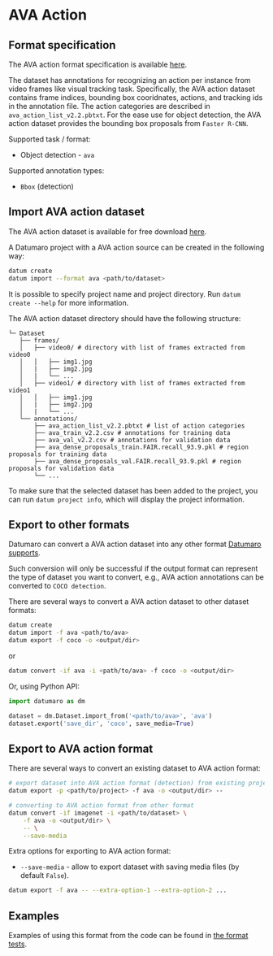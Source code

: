 # AVA Action

## Format specification

The AVA action format specification is available
[here](https://arxiv.org/pdf/1705.08421.pdf).

The dataset has annotations for recognizing an action per instance from video frames
like visual tracking task. Specifically, the AVA action dataset contains frame indices,
bounding box cooridnates, actions, and tracking ids in the annotation file. The action
categories are described in `ava_action_list_v2.2.pbtxt`. For the ease use for object
detection, the AVA action dataset provides the bounding box proposals from `Faster R-CNN`.

Supported task / format:
- Object detection - `ava`

Supported annotation types:
- `Bbox` (detection)

## Import AVA action dataset

The AVA action dataset is available for free download
[here](https://research.google.com/ava/download.html#ava_actions_download).

A Datumaro project with a AVA action source can be created in the following way:

``` bash
datum create
datum import --format ava <path/to/dataset>
```

It is possible to specify project name and project directory. Run
`datum create --help` for more information.

The AVA action dataset directory should have the following structure:

<!--lint disable fenced-code-flag-->
```
└─ Dataset
   ├── frames/
   │   ├── video0/ # directory with list of frames extracted from video0
   │   │   ├── img1.jpg
   │   |   ├── img2.jpg
   │   |   └── ...
   │   ├── video1/ # directory with list of frames extracted from video1
   │   │   ├── img1.jpg
   │   |   ├── img2.jpg
   │   |   └── ...
   └── annotations/
       ├── ava_action_list_v2.2.pbtxt # list of action categories
       ├── ava_train_v2.2.csv # annotations for training data
       ├── ava_val_v2.2.csv # annotations for validation data
       ├── ava_dense_proposals_train.FAIR.recall_93.9.pkl # region proposals for training data
       ├── ava_dense_proposals_val.FAIR.recall_93.9.pkl # region proposals for validation data
       └── ...
```

To make sure that the selected dataset has been added to the project, you
can run `datum project info`, which will display the project information.

## Export to other formats

Datumaro can convert a AVA action dataset into any other format
[Datumaro supports](/docs/data-formats/supported_formats).

Such conversion will only be successful if the output
format can represent the type of dataset you want to convert,
e.g., AVA action annotations can be converted to `COCO detection`.

There are several ways to convert a AVA action dataset to other dataset formats:

``` bash
datum create
datum import -f ava <path/to/ava>
datum export -f coco -o <output/dir>
```
or
``` bash
datum convert -if ava -i <path/to/ava> -f coco -o <output/dir>
```

Or, using Python API:

```python
import datumaro as dm

dataset = dm.Dataset.import_from('<path/to/ava>', 'ava')
dataset.export('save_dir', 'coco', save_media=True)
```

## Export to AVA action format

There are several ways to convert an existing dataset to AVA action format:

``` bash
# export dataset into AVA action format (detection) from existing project
datum export -p <path/to/project> -f ava -o <output/dir> --
```
``` bash
# converting to AVA action format from other format
datum convert -if imagenet -i <path/to/dataset> \
    -f ava -o <output/dir> \
    -- \
    --save-media
```

Extra options for exporting to AVA action format:
- `--save-media` - allow to export dataset with saving media files
  (by default `False`).

```bash
datum export -f ava -- --extra-option-1 --extra-option-2 ...
```

## Examples

Examples of using this format from the code can be found in
[the format tests](https://github.com/openvinotoolkit/datumaro/blob/develop/tests/unit/test_ava_format.py).
